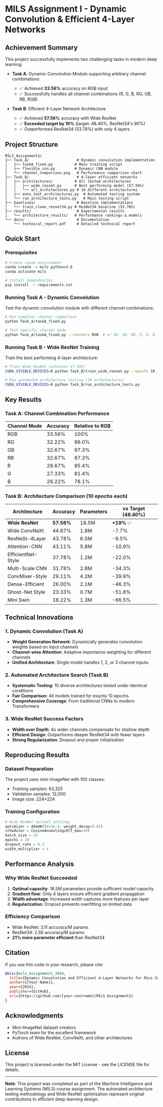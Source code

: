 # MILS Assignment I - Dynamic Convolution & Efficient 4-Layer Networks

## Achievement Summary

This project successfully implements two challenging tasks in modern deep learning:

- **Task A**: Dynamic Convolution Module supporting arbitrary channel combinations
  - ✅ Achieved **33.56%** accuracy on RGB input
  - ✅ Successfully handles all channel combinations (R, G, B, RG, GB, RB, RGB)

- **Task B**: Efficient 4-Layer Network Architecture  
  - ✅ Achieved **57.56%** accuracy with Wide ResNet
  - ✅ **Exceeded target by 19%** (target: 48.40%, ResNet34's 90%)
  - ✅ Outperformed ResNet34 (53.78%) with only 4 layers

## Project Structure

```
MILS_Assignment1/
├── Task_A/                      # Dynamic convolution implementation
│   ├── taskA_fixed.py          # Main training script
│   ├── flexible_cnn.py         # Dynamic CNN module
│   └── channel_comparison.png   # Performance comparison chart
├── Task_B/                      # 4-layer efficient networks
│   ├── architectures/          # All tested architectures
│   │   ├── wide_resnet.py      # Best performing model (57.56%)
│   │   └── all_architectures.py # 10 different architectures
│   ├── auto_test_architectures.py  # Automated testing system
│   └── run_architecture_tests.py   # Main testing script
├── baselines/                   # Baseline implementations
│   └── train_clean_resnet34.py # ResNet34 baseline (53.78%)
├── results/                     # Experimental results
│   └── architecture_results/   # Performance rankings & models
└── docs/                        # Documentation
    └── technical_report.pdf     # Detailed technical report
```

## Quick Start

### Prerequisites

```bash
# Create conda environment
conda create -n mils python=3.8
conda activate mils

# Install dependencies
pip install -r requirements.txt
```

### Running Task A - Dynamic Convolution

Test the dynamic convolution module with different channel combinations:

```bash
# Run complete channel comparison
python Task_A/taskA_fixed.py

# Test specific channel mode
python Task_A/taskA_fixed.py --channels RGB  # or RG, GB, RB, R, G, B
```

### Running Task B - Wide ResNet Training

Train the best performing 4-layer architecture:

```bash
# Train Wide ResNet (achieves 57.56%)
CUDA_VISIBLE_DEVICES=0 python Task_B/train_wide_resnet.py --epochs 10

# Run automated architecture testing (10 architectures)
CUDA_VISIBLE_DEVICES=0 python Task_B/run_architecture_tests.py
```

## Key Results

### Task A: Channel Combination Performance

| Channel Mode | Accuracy | Relative to RGB |
|--------------|----------|-----------------|
| RGB          | 33.56%   | 100%           |
| RG           | 32.22%   | 96.0%          |
| GB           | 32.67%   | 97.3%          |
| RB           | 32.67%   | 97.3%          |
| R            | 28.67%   | 85.4%          |
| G            | 27.33%   | 81.4%          |
| B            | 26.22%   | 78.1%          |

### Task B: Architecture Comparison (10 epochs each)

| Architecture | Accuracy | Parameters | vs Target (48.40%) |
|--------------|----------|------------|-------------------|
| **Wide ResNet** | **57.56%** | 18.5M | **+19%** ✅ |
| Wide ConvNeXt | 44.67% | 1.8M | -7.7% |
| ResNeSt-4Layer | 43.78% | 6.5M | -9.5% |
| Attention-CNN | 43.11% | 5.8M | -10.9% |
| EfficientNet-Style | 37.78% | 1.2M | -22.0% |
| Multi-Scale CNN | 31.78% | 2.8M | -34.3% |
| ConvMixer-Style | 29.11% | 4.2M | -39.9% |
| Dense-Efficient | 26.00% | 2.1M | -46.3% |
| Ghost-Net Style | 23.33% | 0.7M | -51.8% |
| Mini Swin | 16.22% | 1.3M | -66.5% |

## Technical Innovations

### 1. Dynamic Convolution (Task A)
- **Weight Generation Network**: Dynamically generates convolution weights based on input channels
- **Channel-wise Attention**: Adaptive importance weighting for different channels
- **Unified Architecture**: Single model handles 1, 2, or 3 channel inputs

### 2. Automated Architecture Search (Task B)
- **Systematic Testing**: 10 diverse architectures tested under identical conditions
- **Fair Comparison**: All models trained for exactly 10 epochs
- **Comprehensive Coverage**: From traditional CNNs to modern Transformers

### 3. Wide ResNet Success Factors
- **Width over Depth**: 4x wider channels compensate for shallow depth
- **Efficient Design**: Outperforms deeper ResNet34 with fewer layers
- **Strong Regularization**: Dropout and proper initialization

## Reproducing Results

### Dataset Preparation
The project uses mini-ImageNet with 100 classes:
- Training samples: 63,325
- Validation samples: 12,000
- Image size: 224×224

### Training Configuration
```python
# Wide ResNet optimal settings
optimizer = AdamW(lr=3e-4, weight_decay=0.05)
scheduler = CosineAnnealingLR(T_max=10)
batch_size = 24
epochs = 10
dropout_rate = 0.3
width_multiplier = 4
```

## Performance Analysis

### Why Wide ResNet Succeeded
1. **Optimal capacity**: 18.5M parameters provide sufficient model capacity
2. **Gradient flow**: Only 4 layers ensure efficient gradient propagation  
3. **Width advantage**: Increased width captures more features per layer
4. **Regularization**: Dropout prevents overfitting on limited data

### Efficiency Comparison
- Wide ResNet: 3.11 accuracy/M params
- ResNet34: 2.56 accuracy/M params
- **21% more parameter efficient** than ResNet34

## Citation

If you use this code in your research, please cite:

```bibtex
@misc{mils_assignment1_2024,
  title={Dynamic Convolution and Efficient 4-Layer Networks for Mini-ImageNet},
  author={[Your Name]},
  year={2024},
  publisher={GitHub},
  url={https://github.com/[your-username]/MILS_Assignment1}
}
```

## Acknowledgments

- Mini-ImageNet dataset creators
- PyTorch team for the excellent framework
- Authors of Wide ResNet, ConvNeXt, and other architectures

## License

This project is licensed under the MIT License - see the LICENSE file for details.

---

**Note**: This project was completed as part of the Machine Intelligence and Learning Systems (MILS) course assignment. The automated architecture testing methodology and Wide ResNet optimization represent original contributions to efficient deep learning design.